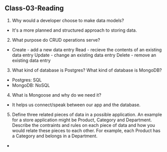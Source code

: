 ## Class-03-Reading


1. Why would a developer choose to make data models?

- It's a more planned and structured approach to storing data. 

2. What purpose do CRUD operations serve?

- Create - add a new data entry
Read - recieve the contents of an existing data entry
Update - change an existing data entry
Delete - remove an existing data entry

3. What kind of database is Postgres? What kind of database is MongoDB?

- Postgres: SQL
- MongoDB: NoSQL

4. What is Mongoose and why do we need it?

- It helps us connect/speak between our app and the database.

5. Define three related pieces of data in a possible application. An example for a store application might be Product, Category and Department. Describe the contraints and rules on each piece of data and how you would relate these pieces to each other. For example, each Product has a Category and belongs in a Department.

-
